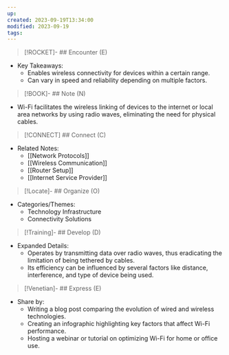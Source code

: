 ```yaml
---
up: 
created: 2023-09-19T13:34:00
modified: 2023-09-19
tags:
---
```

> [!ROCKET]- ## Encounter (E)

- Key Takeaways:
    - Enables wireless connectivity for devices within a certain range.
    - Can vary in speed and reliability depending on multiple factors.

> [!BOOK]- ## Note (N)

- Wi-Fi facilitates the wireless linking of devices to the internet or local area networks by using radio waves, eliminating the need for physical cables.

> [!CONNECT] ## Connect (C)

- Related Notes:
    - [[Network Protocols]]
    - [[Wireless Communication]]
    - [[Router Setup]]
    - [[Internet Service Provider]]

> [!Locate]- ## Organize (O)

- Categories/Themes:
    - Technology Infrastructure
    - Connectivity Solutions

> [!Training]- ## Develop (D)

- Expanded Details:
    - Operates by transmitting data over radio waves, thus eradicating the limitation of being tethered by cables.
    - Its efficiency can be influenced by several factors like distance, interference, and type of device being used.

> [!Venetian]- ## Express (E)

- Share by:
    - Writing a blog post comparing the evolution of wired and wireless technologies.
    - Creating an infographic highlighting key factors that affect Wi-Fi performance.
    - Hosting a webinar or tutorial on optimizing Wi-Fi for home or office use.